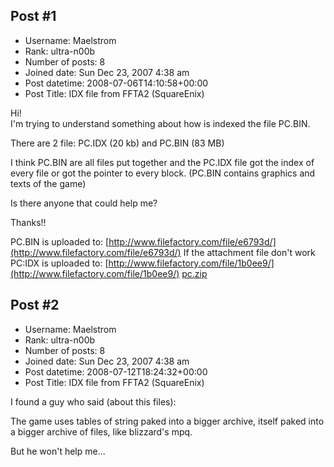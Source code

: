 ## Post #1
- Username: Maelstrom
- Rank: ultra-n00b
- Number of posts: 8
- Joined date: Sun Dec 23, 2007 4:38 am
- Post datetime: 2008-07-06T14:10:58+00:00
- Post Title: IDX file from FFTA2 (SquareEnix)

Hi!   
I'm trying to understand something about how is indexed the file PC.BIN.   

There are 2 file:
PC.IDX (20 kb) and PC.BIN (83 MB)

I think PC.BIN are all files put together and the PC.IDX file got the index of every file or got the pointer to every block.
(PC.BIN contains graphics and texts of the game)

Is there anyone that could help me?

Thanks!!   

PC.BIN is uploaded to: [http://www.filefactory.com/file/e6793d/](http://www.filefactory.com/file/e6793d/)
If the attachment file don't work PC:IDX is uploaded to: [http://www.filefactory.com/file/1b0ee9/](http://www.filefactory.com/file/1b0ee9/)
[pc.zip](https://xentaxbackup.github.io/file/1577_pc.zip)
## Post #2
- Username: Maelstrom
- Rank: ultra-n00b
- Number of posts: 8
- Joined date: Sun Dec 23, 2007 4:38 am
- Post datetime: 2008-07-12T18:24:32+00:00
- Post Title: IDX file from FFTA2 (SquareEnix)

I found a guy who said (about this files):

The game uses tables of string paked into a bigger archive, itself paked into a bigger archive of files, like blizzard's mpq.

But he won't help me...
